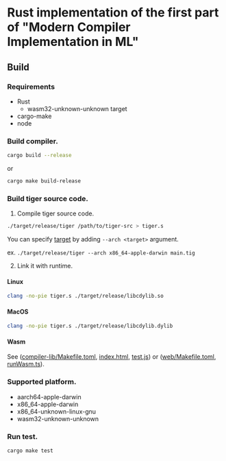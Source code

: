 # Rust implementation of the first part of "Modern Compiler Implementation in ML"

## Build

### Requirements

- Rust
  - wasm32-unknown-unknown target
- cargo-make
- node

### Build compiler.

```sh
cargo build --release
```

or

```sh
cargo make build-release
```

### Build tiger source code.

1. Compile tiger source code.

```sh
./target/release/tiger /path/to/tiger-src > tiger.s
```

You can specify [target](#supported-platform) by adding `--arch <target>` argument.

ex. `./target/release/tiger --arch x86_64-apple-darwin main.tig`

2. Link it with runtime.

#### Linux

```sh
clang -no-pie tiger.s ./target/release/libcdylib.so
```

#### MacOS

```sh
clang -no-pie tiger.s ./target/release/libcdylib.dylib
```

#### Wasm

See ([compiler-lib/Makefile.toml](./compiler-lib/Makefile.toml), [index.html](./compiler-lib/tests/index.html), [test.js](./compiler-lib/tests/test.js)) or ([web/Makefile.toml](./web/Makefile.toml), [runWasm.ts](./web/web/src/wasm/runWasm.ts)).

### Supported platform.

- aarch64-apple-darwin
- x86_64-apple-darwin
- x86_64-unknown-linux-gnu
- wasm32-unknown-unknown

### Run test.

```sh
cargo make test
```
